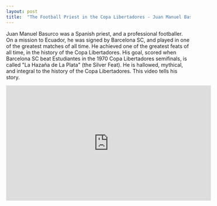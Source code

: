 ```yaml
---
layout: post
title:  "The Football Priest in the Copa Libertadores - Juan Manuel Basurco, Father of the Blessed Boots"
---
```


Juan Manuel Basurco was a Spanish priest, and a professional footballer. On a mission to Ecuador,
he was signed by Barcelona SC, and played in one of the greatest matches of all time.
He achieved one of the greatest feats of all time, in the history of the Copa Libertadores.
His goal, scored when Barcelona SC beat Estudiantes in the 1970 Copa Libertadores semifinals, is called "La Hazaña de La Plata" (the Silver Feat). 
He is hallowed, mythical, and integral to the history of the Copa Libertadores.
This video tells his story.

<iframe width="560" height="315" src="https://www.youtube.com/watch?v=4810rjVvBxM" frameborder="0" allow="autoplay; encrypted-media" allowfullscreen>
